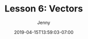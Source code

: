 ---
title: "Lesson 6: Vectors"
date: 2019-04-15T13:59:03-07:00
draft: false
author: "Jenny"
tags: ["AI","Publications 101"]
weight: 6
summary: "Vectors enable you to scale images up or down without losing any quality (i.e. no ugly pixelation). Thus, vectors are the format of choice for large print projects. We will learn how to create an manipulate vectors in both Photoshop and Illustrator."
---